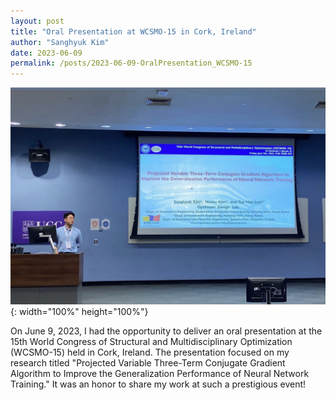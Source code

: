 ```yaml
---
layout: post
title: "Oral Presentation at WCSMO-15 in Cork, Ireland"
author: "Sanghyuk Kim"
date: 2023-06-09
permalink: /posts/2023-06-09-OralPresentation_WCSMO-15
---
```

![WCSMO_presentation](/images/WCSMO-15.jpg){: width="100%" height="100%"}

On June 9, 2023, I had the opportunity to deliver an oral presentation at the 15th World Congress of Structural and Multidisciplinary Optimization (WCSMO-15) held in Cork, Ireland. The presentation focused on my research titled "Projected Variable Three-Term Conjugate Gradient Algorithm to Improve the Generalization Performance of Neural Network Training." It was an honor to share my work at such a prestigious event!
